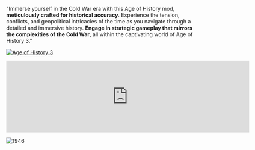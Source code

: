 "Immerse yourself in the Cold War era with this Age of History mod, **meticulously crafted for historical accuracy**.
Experience the tension, conflicts, and geopolitical intricacies of the time as you navigate through a detailed and immersive history. 
**Engage in strategic gameplay that mirrors the complexities of the Cold War**, all within the captivating world of Age of History 3."



[![Age of History 3](https://cdn.cloudflare.steamstatic.com/steam/apps/2772750/header.jpg?t=1706286405)](https://store.steampowered.com/app/2772750/Age_of_History_3/)


<iframe src="https://store.steampowered.com/widget/2772750/?t=Embark%20on%20an%20epic%20journey%20with%20Age%20of%20History%203%2C%20which%20takes%20you%20through%20the%20vast%20timeline%20of%20human%20history.%20From%20the%20Age%20of%20Civilization%20to%20the%20realms%20of%20the%20far%20future%2C%20play%20as%20various%20Civilizations%20ranging%20from%20dominant%20empires%20to%20small%20tribes." frameborder="0" width="646" height="190"></iframe>
	
</div>

</body>
</html>




	










![1946](https://github.com/GDKAYKY/The-Iron-Curtain/assets/108950475/fff22ae5-e5a7-4ea5-904c-17553d66b7a4)
